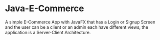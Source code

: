 # Java-E-Commerce
A simple E-Commerce App with JavaFX that has a Login or Signup Screen and the user can be a client or an admin each have different views,
the application is a Server-Client Architecture.
